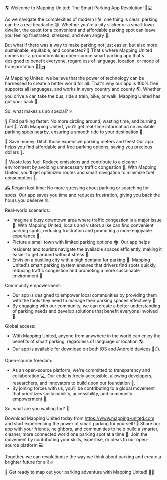 🌎 Welcome to Mapping United: The Smart Parking App Revolution! 🚗💻

As we navigate the complexities of modern life, one thing is clear: parking can be a real headache 😩. Whether you're a city slicker or a small-town dweller, the quest for a convenient and affordable parking spot can leave you feeling frustrated, stressed, and even angry 😤.

But what if there was a way to make parking not just easier, but also more sustainable, equitable, and connected? 🌈 That's where Mapping United comes in - a groundbreaking open-source smart parking app that's designed to benefit everyone, regardless of language, location, or mode of transportation 🚌🚂🛺️.

At Mapping United, we believe that the power of technology can be harnessed to create a better world for all. That's why our app is 100% free, supports all languages, and works in every country and county 🌎. Whether you drive a car, take the bus, ride a train, bike, or walk, Mapping United has got your back 🤝.

So, what makes us so special? 🔥

📍 Find parking faster: No more circling around, wasting time, and burning fuel 💨. With Mapping United, you'll get real-time information on available parking spots nearby, ensuring a smooth ride to your destination 🚌.

💸 Save money: Ditch those expensive parking meters and fees! Our app helps you find affordable and free parking options, saving you precious dollars 💸.

🌟 Waste less fuel: Reduce emissions and contribute to a cleaner environment by avoiding unnecessary traffic congestion 🔴. With Mapping United, you'll get optimized routes and smart navigation to minimize fuel consumption 🚗.

🕰️ Regain lost time: No more stressing about parking or searching for spots. Our app saves you time and reduces frustration, giving you back the hours you deserve ⏰.

Real-world scenarios:

* Imagine a busy downtown area where traffic congestion is a major issue 🚧. With Mapping United, locals and visitors alike can find convenient parking spots, reducing frustration and promoting a more enjoyable experience 🎉.
* Picture a small town with limited parking options 🏘️. Our app helps residents and tourists navigate the available spaces efficiently, making it easier to get around without stress 🌈.
* Envision a bustling city with a high demand for parking 🗼️. Mapping United's smart parking system ensures that drivers find spots quickly, reducing traffic congestion and promoting a more sustainable environment 🌊.

Community empowerment:

* Our app is designed to empower local communities by providing them with the tools they need to manage their parking spaces effectively 👥.
* By engaging with our community, we can create a better understanding of parking needs and develop solutions that benefit everyone involved 🤝.

Global access:

* With Mapping United, anyone from anywhere in the world can enjoy the benefits of smart parking, regardless of language or location 🌎.
* Our app is available for download on both iOS and Android devices 📱📺.

Open-source freedom:

* As an open-source platform, we're committed to transparency and collaboration 💻. Our code is freely accessible, allowing developers, researchers, and innovators to build upon our foundation 🔧.
* By joining forces with us, you'll be contributing to a global movement that prioritizes sustainability, accessibility, and community empowerment 🌟.

So, what are you waiting for? 👀

Download Mapping United today from https://www.mapping-united.com and start experiencing the power of smart parking for yourself! 🎉
Share our app with your friends, neighbors, and communities to help build a smarter, cleaner, more connected world one parking spot at a time 🌈.
Join the movement by contributing your skills, expertise, or ideas to our open-source platform 💻.

Together, we can revolutionize the way we think about parking and create a brighter future for all! 🔥

🎉 Get ready to map out your parking adventure with Mapping United! 🚗💪